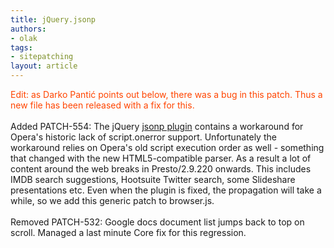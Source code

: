 ```yaml
---
title: jQuery.jsonp
authors:
- olak
tags:
- sitepatching
layout: article
---
```

<span style="color: orangered">Edit: as Darko Pantić points out below, there was a bug in this patch. Thus a new file has been released with a fix for this.</span><br/><br/>Added PATCH-554: The jQuery <a href="http://code.google.com/p/jquery-jsonp/source/browse/trunk/core/jquery.jsonp.js" target="_blank">jsonp plugin</a> contains a workaround for Opera&#39;s historic lack of script.onerror support. Unfortunately the workaround relies on Opera&#39;s old script execution order as well - something that changed with the new HTML5-compatible parser. As a result a lot of content around the web breaks in Presto/2.9.220 onwards. This includes IMDB search suggestions, Hootsuite Twitter search, some Slideshare presentations etc. Even when the plugin is fixed, the propagation will take a while, so we add this generic patch to browser.js.<br/><br/>Removed PATCH-532: Google docs document list jumps back to top on scroll. Managed a last minute Core fix for this regression.<br/><br/>
